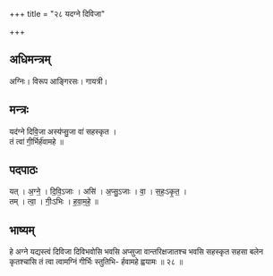 +++
title = "२८ यदग्ने दिविजा"

+++
## अधिमन्त्रम्
अग्निः। विरूप आङ्गिरसः। गायत्री।

## मन्त्रः
यद॑ग्ने दिवि॒जा अस्य॑प्सु॒जा वा॑ सहस्कृत ।  
तं त्वा॑ गी॒र्भिर्ह॑वामहे ॥

## पदपाठः
यत् । अ॒ग्ने॒ । दि॒वि॒ऽजाः । असि॑ । अ॒प्सु॒ऽजाः । वा॒ । स॒हः॒ऽकृ॒त॒ ।  
तम् । त्वा॒ । गीः॒ऽभिः । ह॒वा॒म॒हे॒ ॥

## भाष्यम्
हे अग्ने यद्यस्त्वं दिविजा दिविभवोसि भवसि अप्सुजा वान्तरिक्षजातश्च भवसि सहस्कृत सहसा बलेन कृतश्चासि तं त्वा त्वामग्निं गीर्भिः स्तुतिभि- र्हवामहे ह्वयामः ॥ २८ ॥